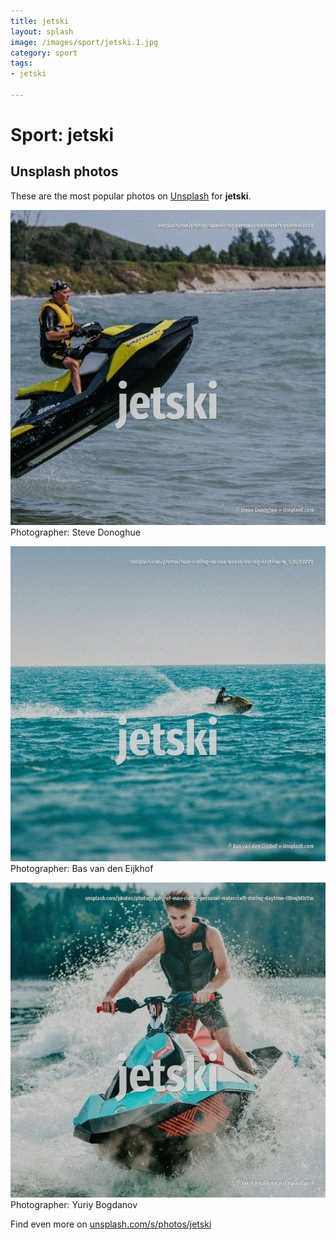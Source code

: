 ```yaml
---
title: jetski
layout: splash
image: /images/sport/jetski.1.jpg
category: sport
tags:
- jetski

---
```

# Sport: jetski

  

 
## Unsplash photos
These are the most popular photos on [Unsplash](https://unsplash.com) for **jetski**.
 
![jetski](/images/sport/jetski.1.jpg)
Photographer:  Steve Donoghue
 
![jetski](/images/sport/jetski.2.jpg)
Photographer:  Bas van den Eijkhof
 
![jetski](/images/sport/jetski.3.jpg)
Photographer:  Yuriy Bogdanov
 
Find even more on [unsplash.com/s/photos/jetski](https://unsplash.com/s/photos/jetski)
 
